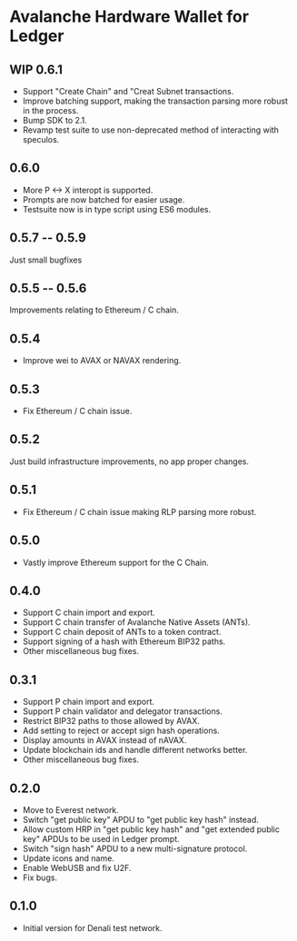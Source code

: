 # Avalanche Hardware Wallet for Ledger

## WIP 0.6.1

* Support "Create Chain" and "Creat Subnet transactions.
* Improve batching support, making the transaction parsing more robust in the process.
* Bump SDK to 2.1.
* Revamp test suite to use non-deprecated method of interacting with speculos.

## 0.6.0

* More P <-> X interopt is supported.
* Prompts are now batched for easier usage.
* Testsuite now is in type script using ES6 modules.

## 0.5.7 -- 0.5.9

Just small bugfixes

## 0.5.5 -- 0.5.6

Improvements relating to Ethereum / C chain.

## 0.5.4

* Improve wei to AVAX or NAVAX rendering.

## 0.5.3

* Fix Ethereum / C chain issue.

## 0.5.2

Just build infrastructure improvements, no app proper changes.

## 0.5.1

* Fix Ethereum / C chain issue making RLP parsing more robust.

## 0.5.0

* Vastly improve Ethereum support for the C Chain.

## 0.4.0

* Support C chain import and export.
* Support C chain transfer of Avalanche Native Assets (ANTs).
* Support C chain deposit of ANTs to a token contract.
* Support signing of a hash with Ethereum BIP32 paths.
* Other miscellaneous bug fixes.

## 0.3.1

* Support P chain import and export.
* Support P chain validator and delegator transactions.
* Restrict BIP32 paths to those allowed by AVAX.
* Add setting to reject or accept sign hash operations.
* Display amounts in AVAX instead of nAVAX.
* Update blockchain ids and handle different networks better.
* Other miscellaneous bug fixes.

## 0.2.0

* Move to Everest network.
* Switch "get public key" APDU to "get public key hash" instead.
* Allow custom HRP in "get public key hash" and "get extended public key" APDUs to be used in Ledger prompt.
* Switch "sign hash" APDU to a new multi-signature protocol.
* Update icons and name.
* Enable WebUSB and fix U2F.
* Fix bugs.

## 0.1.0

* Initial version for Denali test network.
